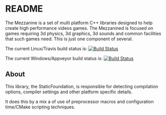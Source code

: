 # README #

The Mezzanine is a set of multi platform C++ libraries designed to help create high performance
videos games. The Mezzanined is focused on games requiring 3d physics, 3d graphics, 3d sounds and
common facilities that such games need. This is just one component of several.

The current Linux/Travis build status is: 
[![Build Status](https://travis-ci.org/BlackToppStudios/Mezz_StaticFoundation.svg?branch=master)](https://travis-ci.org/BlackToppStudios/Mezz_StaticFoundation)

The current Windows/Appveyor build status is:
[![Build Status](https://ci.appveyor.com/api/projects/status/github/BlackToppStudios/Mezz_StaticFoundation?branch=master&svg=true)](https://ci.appveyor.com/project/Sqeaky/mezz-staticfoundation)

## About ##

This library, the StaticFoundation, is responsible for detecting compilation options, compiler
settings and other platform specific details.

It does this by a mix a of use of preprocessor macros and configuration time/CMake scripting
techniques.
